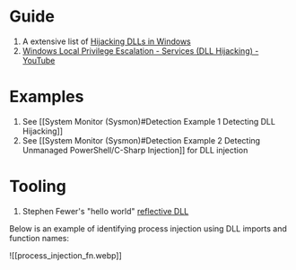 # Guide

1. A extensive list of [Hijacking DLLs in Windows](https://www.wietzebeukema.nl/blog/hijacking-dlls-in-windows) 
2. [Windows Local Privilege Escalation - Services (DLL Hijacking) - YouTube](https://www.youtube.com/watch?v=9s8jYwx9FSA&list=PLjG9EfEtwbvIrGFTx4XctK8IxkUJkAEqP&index=4)


# Examples 

1. See [[System Monitor (Sysmon)#Detection Example 1 Detecting DLL Hijacking]]
2. See [[System Monitor (Sysmon)#Detection Example 2 Detecting Unmanaged PowerShell/C-Sharp Injection]] for DLL injection
# Tooling

1. Stephen Fewer's "hello world" [reflective DLL](https://github.com/stephenfewer/ReflectiveDLLInjection/tree/master/bin)


Below is an example of identifying process injection using DLL imports and function names:

![[process_injection_fn.webp]]